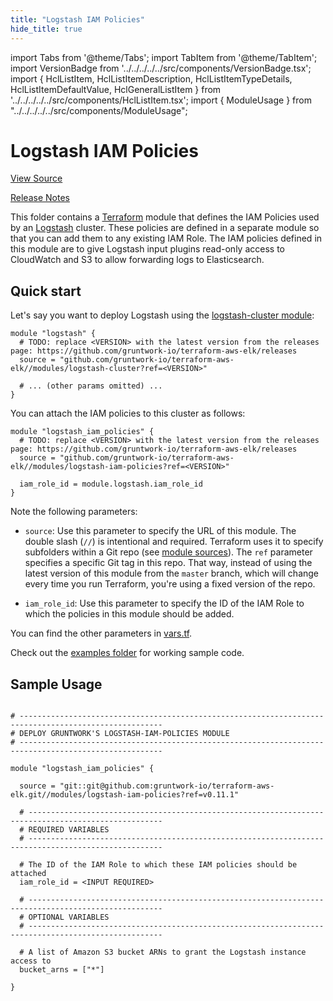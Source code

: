 ```yaml
---
title: "Logstash IAM Policies"
hide_title: true
---
```


import Tabs from '@theme/Tabs';
import TabItem from '@theme/TabItem';
import VersionBadge from '../../../../../src/components/VersionBadge.tsx';
import { HclListItem, HclListItemDescription, HclListItemTypeDetails, HclListItemDefaultValue, HclGeneralListItem } from '../../../../../src/components/HclListItem.tsx';
import { ModuleUsage } from "../../../../../src/components/ModuleUsage";

<VersionBadge repoTitle="ELK AWS Module" version="0.11.1" />

# Logstash IAM Policies

<a href="https://github.com/gruntwork-io/terraform-aws-elk/tree/master/modules/logstash-iam-policies" className="link-button" title="View the source code for this module in GitHub.">View Source</a>

<a href="https://github.com/gruntwork-io/terraform-aws-elk/releases?q=" className="link-button" title="Release notes for only the service catalog versions which impacted this service.">Release Notes</a>

This folder contains a [Terraform](https://www.terraform.io/) module that defines the IAM Policies used by an
[Logstash](https://www.elastic.co/products/logstash) cluster. These policies are defined in a separate module
so that you can add them to any existing IAM Role. The IAM policies defined in this module are to give Logstash input plugins read-only access to CloudWatch and S3 to allow forwarding logs to Elasticsearch.

## Quick start

Let's say you want to deploy Logstash using the [logstash-cluster module](https://github.com/gruntwork-io/terraform-aws-elk/tree/master/modules/logstash-cluster):

```hcl
module "logstash" {
  # TODO: replace <VERSION> with the latest version from the releases page: https://github.com/gruntwork-io/terraform-aws-elk/releases
  source = "github.com/gruntwork-io/terraform-aws-elk//modules/logstash-cluster?ref=<VERSION>"

  # ... (other params omitted) ...
}
```

You can attach the IAM policies to this cluster as follows:

```hcl
module "logstash_iam_policies" {
  # TODO: replace <VERSION> with the latest version from the releases page: https://github.com/gruntwork-io/terraform-aws-elk/releases
  source = "github.com/gruntwork-io/terraform-aws-elk//modules/logstash-iam-policies?ref=<VERSION>"

  iam_role_id = module.logstash.iam_role_id
}
```

Note the following parameters:

*   `source`: Use this parameter to specify the URL of this module. The double slash (`//`) is intentional
    and required. Terraform uses it to specify subfolders within a Git repo (see [module
    sources](https://www.terraform.io/docs/modules/sources.html)). The `ref` parameter specifies a specific Git tag in
    this repo. That way, instead of using the latest version of this module from the `master` branch, which
    will change every time you run Terraform, you're using a fixed version of the repo.

*   `iam_role_id`: Use this parameter to specify the ID of the IAM Role to which the policies in this module
    should be added.

You can find the other parameters in [vars.tf](https://github.com/gruntwork-io/terraform-aws-elk/tree/master/modules/logstash-iam-policies/vars.tf).

Check out the [examples folder](https://github.com/gruntwork-io/terraform-aws-elk/tree/master/examples) for working sample code.

## Sample Usage

<ModuleUsage>

```hcl title="main.tf"

# ------------------------------------------------------------------------------------------------------
# DEPLOY GRUNTWORK'S LOGSTASH-IAM-POLICIES MODULE
# ------------------------------------------------------------------------------------------------------

module "logstash_iam_policies" {

  source = "git::git@github.com:gruntwork-io/terraform-aws-elk.git//modules/logstash-iam-policies?ref=v0.11.1"

  # ----------------------------------------------------------------------------------------------------
  # REQUIRED VARIABLES
  # ----------------------------------------------------------------------------------------------------

  # The ID of the IAM Role to which these IAM policies should be attached
  iam_role_id = <INPUT REQUIRED>

  # ----------------------------------------------------------------------------------------------------
  # OPTIONAL VARIABLES
  # ----------------------------------------------------------------------------------------------------

  # A list of Amazon S3 bucket ARNs to grant the Logstash instance access to
  bucket_arns = ["*"]

}

```

</ModuleUsage>


<!-- ##DOCS-SOURCER-START
{
  "originalSources": [
    "https://github.com/gruntwork-io/terraform-aws-elk/tree/master/modules/logstash-iam-policies/readme.md",
    "https://github.com/gruntwork-io/terraform-aws-elk/tree/master/modules/logstash-iam-policies/variables.tf",
    "https://github.com/gruntwork-io/terraform-aws-elk/tree/master/modules/logstash-iam-policies/outputs.tf"
  ],
  "sourcePlugin": "module-catalog-api",
  "hash": "efc4bfe53252170473955724838eb807"
}
##DOCS-SOURCER-END -->

